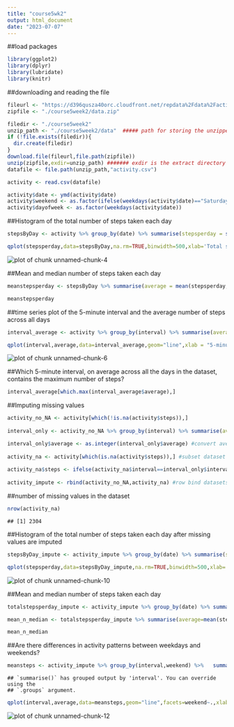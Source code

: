 ```yaml
---
title: "course5wk2"
output: html_document
date: "2023-07-07"
---
```


##load packages

```r
library(ggplot2)
library(dplyr)
library(lubridate)
library(knitr)
```

##downloading and reading the file

```r
fileurl <- "https://d396qusza40orc.cloudfront.net/repdata%2Fdata%2Factivity.zip"
zipfile <- "./course5week2/data.zip"

filedir <- "./course5week2"
unzip_path <- "./course5week2/data"  ##### path for storing the unzipped files #######
if (!file.exists(filedir)){
  dir.create(filedir)
}
download.file(fileurl,file.path(zipfile))
unzip(zipfile,exdir=unzip_path) ####### exdir is the extract directory ##########
datafile <- file.path(unzip_path,"activity.csv")

activity <- read.csv(datafile)

activity$date <- ymd(activity$date)
activity$weekend <- as.factor(ifelse(weekdays(activity$date)=="Saturday" | weekdays(activity$date)=="Sunday","weekend","weekday"))
activity$dayofweek <- as.factor(weekdays(activity$date))
```

##Histogram of the total number of steps taken each day

```r
stepsByDay <- activity %>% group_by(date) %>% summarise(stepsperday = sum(steps,na.rm = TRUE))

qplot(stepsperday,data=stepsByDay,na.rm=TRUE,binwidth=500,xlab='Total steps per day', ylab='Frequency using binwith 500',main = 'Histogram of the total number of steps taken each day')
```

![plot of chunk unnamed-chunk-4](figure/unnamed-chunk-4-1.png)

##Mean and median number of steps taken each day

```r
meanstepsperday <- stepsByDay %>% summarise(average = mean(stepsperday,na.rm = TRUE),median=median(stepsperday,na.rm = TRUE))

meanstepsperday
```

##time series plot of the 5-minute interval and the average number of steps across all days

```r
interval_average <- activity %>% group_by(interval) %>% summarise(average = mean(steps,na.rm = TRUE))

qplot(interval,average,data=interval_average,geom="line",xlab = "5-minute intervals",ylab = "Average steps taken across all days")
```

![plot of chunk unnamed-chunk-6](figure/unnamed-chunk-6-1.png)

##Which 5-minute interval, on average across all the days in the dataset, contains the maximum number of steps?

```r
interval_average[which.max(interval_average$average),]
```

##Imputing missing values

```r
activity_no_NA <- activity[which(!is.na(activity$steps)),]
  
interval_only <- activity_no_NA %>% group_by(interval) %>% summarise(average=mean(steps)) #calculate mean steps for each interval

interval_only$average <- as.integer(interval_only$average) #convert average to integer
    
activity_na <- activity[which(is.na(activity$steps)),] #subset dataset where steps have NAs
    
activity_na$steps <- ifelse(activity_na$interval==interval_only$interval,interval_only$average) #fill NAs with average steps based on interval
    
activity_impute <- rbind(activity_no_NA,activity_na) #row bind datasets that do not have NAs and  dataset where NAs are replaced with mean values
```

##number of missing values in the dataset

```r
nrow(activity_na)
```

```
## [1] 2304
```

##Histogram of the total number of steps taken each day after missing values are imputed

```r
stepsByDay_impute <- activity_impute %>% group_by(date) %>% summarise(stepsperday = sum(steps))

qplot(stepsperday,data=stepsByDay_impute,na.rm=TRUE,binwidth=500,xlab='Total steps per day', ylab='Frequency using binwith 500',main = 'Histogram of the total number of steps taken each day')
```

![plot of chunk unnamed-chunk-10](figure/unnamed-chunk-10-1.png)

##Mean and median number of steps taken each day

```r
totalstepsperday_impute <- activity_impute %>% group_by(date) %>% summarise(stepsperday = sum(steps))

mean_n_median <- totalstepsperday_impute %>% summarise(average=mean(stepsperday),median=median(stepsperday))

mean_n_median
```

##Are there differences in activity patterns between weekdays and weekends?

```r
meansteps <- activity_impute %>% group_by(interval,weekend) %>%   summarise(average = mean(steps))
```

```
## `summarise()` has grouped output by 'interval'. You can override using the
## `.groups` argument.
```

```r
qplot(interval,average,data=meansteps,geom="line",facets=weekend~.,xlab="5-minute interval",ylab="average number of steps",main="Average steps pattern between Weekday and Weekend")
```

![plot of chunk unnamed-chunk-12](figure/unnamed-chunk-12-1.png)
